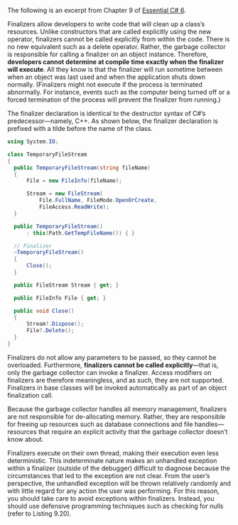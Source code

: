 

The following is an excerpt from Chapter 9 of [Essential C# 6](https://IntelliTect.com/EssentialCSharp6/).

Finalizers allow developers to write code that will clean up a class’s resources. Unlike constructors that are called explicitly using the new operator, finalizers cannot be called explicitly from within the code. There is no new equivalent such as a delete operator. Rather, the garbage collector is responsible for calling a finalizer on an object instance. Therefore, **developers cannot determine at compile time exactly when the finalizer will execute**. All they know is that the finalizer will run sometime between when an object was last used and when the application shuts down normally. (Finalizers might not execute if the process is terminated abnormally. For instance, events such as the computer being turned off or a forced termination of the process will prevent the finalizer from running.)

The finalizer declaration is identical to the destructor syntax of C#’s predecessor—namely, C++. As shown below, the finalizer declaration is prefixed with a tilde before the name of the class.

```csharp
using System.IO;

class TemporaryFileStream
{
  public TemporaryFileStream(string fileName)
  {
      File = new FileInfo(fileName);

      Stream = new FileStream(
          File.FullName, FileMode.OpenOrCreate,
          FileAccess.ReadWrite);
  }

  public TemporaryFileStream()
      : this(Path.GetTempFileName()) { }

  // Finalizer
  ~TemporaryFileStream()
  {
      Close();
  }

  public FileStream Stream { get; }

  public FileInfo File { get; }

  public void Close()
  {
      Stream?.Dispose();
      File?.Delete();
  }
}
```

Finalizers do not allow any parameters to be passed, so they cannot be overloaded. Furthermore, **finalizers cannot be called explicitly**—that is, only the garbage collector can invoke a finalizer. Access modifiers on finalizers are therefore meaningless, and as such, they are not supported. Finalizers in base classes will be invoked automatically as part of an object finalization call.

Because the garbage collector handles all memory management, finalizers are not responsible for de-allocating memory. Rather, they are responsible for freeing up resources such as database connections and file handles—resources that require an explicit activity that the garbage collector doesn’t know about.

Finalizers execute on their own thread, making their execution even less deterministic. This indeterminate nature makes an unhandled exception within a finalizer (outside of the debugger) difficult to diagnose because the circumstances that led to the exception are not clear. From the user’s perspective, the unhandled exception will be thrown relatively randomly and with little regard for any action the user was performing. For this reason, you should take care to avoid exceptions within finalizers. Instead, you should use defensive programming techniques such as checking for nulls (refer to Listing 9.20).
